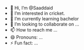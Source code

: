 - 👋 Hi, I’m @Saaddaid
- 👀 I’m interested in cricket.
- 🌱 I’m currently learning bachelor 
- 💞️ I’m looking to collaborate on ...
- 📫 How to reach me ...
- 😄 Pronouns: ...
- ⚡ Fun fact: ...

<!---
Saaddaid/Saaddaid is a ✨ special ✨ repository because its `README.md` (this file) appears on your GitHub profile.
You can click the Preview link to take a look at your changes.
--->
